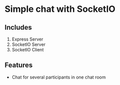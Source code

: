 # Simple chat with SocketIO

## Includes
1. Express Server
2. SocketIO Server
3. SocketIO Client

## Features
* Chat for several participants in one chat room



